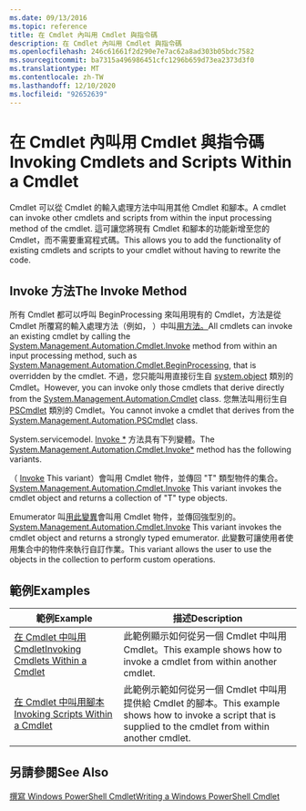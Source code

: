 ```yaml
---
ms.date: 09/13/2016
ms.topic: reference
title: 在 Cmdlet 內叫用 Cmdlet 與指令碼
description: 在 Cmdlet 內叫用 Cmdlet 與指令碼
ms.openlocfilehash: 246c61661f2d290e7e7ac62a8ad303b05bdc7582
ms.sourcegitcommit: ba7315a496986451cfc1296b659d73ea2373d3f0
ms.translationtype: MT
ms.contentlocale: zh-TW
ms.lasthandoff: 12/10/2020
ms.locfileid: "92652639"
---
```

# <a name="invoking-cmdlets-and-scripts-within-a-cmdlet"></a><span data-ttu-id="4a0a7-103">在 Cmdlet 內叫用 Cmdlet 與指令碼</span><span class="sxs-lookup"><span data-stu-id="4a0a7-103">Invoking Cmdlets and Scripts Within a Cmdlet</span></span>

<span data-ttu-id="4a0a7-104">Cmdlet 可以從 Cmdlet 的輸入處理方法中叫用其他 Cmdlet 和腳本。</span><span class="sxs-lookup"><span data-stu-id="4a0a7-104">A cmdlet can invoke other cmdlets and scripts from within the input processing method of the cmdlet.</span></span> <span data-ttu-id="4a0a7-105">這可讓您將現有 Cmdlet 和腳本的功能新增至您的 Cmdlet，而不需要重寫程式碼。</span><span class="sxs-lookup"><span data-stu-id="4a0a7-105">This allows you to add the functionality of existing cmdlets and scripts to your cmdlet without having to rewrite the code.</span></span>

## <a name="the-invoke-method"></a><span data-ttu-id="4a0a7-106">Invoke 方法</span><span class="sxs-lookup"><span data-stu-id="4a0a7-106">The Invoke Method</span></span>

<span data-ttu-id="4a0a7-107">所有 Cmdlet 都可以呼叫 BeginProcessing 來叫用現有的 Cmdlet，方法是從 Cmdlet 所覆寫的輸入處理方法（例如， [ ](/dotnet/api/System.Management.Automation.Cmdlet.BeginProcessing)）中叫[用方法。](/dotnet/api/System.Management.Automation.Cmdlet.Invoke)</span><span class="sxs-lookup"><span data-stu-id="4a0a7-107">All cmdlets can invoke an existing cmdlet by calling the [System.Management.Automation.Cmdlet.Invoke](/dotnet/api/System.Management.Automation.Cmdlet.Invoke) method from within an input processing method, such as [System.Management.Automation.Cmdlet.BeginProcessing](/dotnet/api/System.Management.Automation.Cmdlet.BeginProcessing), that is overridden by the cmdlet.</span></span> <span data-ttu-id="4a0a7-108">不過，您只能叫用直接衍生自 [system.object](/dotnet/api/System.Management.Automation.Cmdlet) 類別的 Cmdlet。</span><span class="sxs-lookup"><span data-stu-id="4a0a7-108">However, you can invoke only those cmdlets that derive directly from the [System.Management.Automation.Cmdlet](/dotnet/api/System.Management.Automation.Cmdlet) class.</span></span> <span data-ttu-id="4a0a7-109">您無法叫用衍生自 [PSCmdlet](/dotnet/api/System.Management.Automation.PSCmdlet) 類別的 Cmdlet。</span><span class="sxs-lookup"><span data-stu-id="4a0a7-109">You cannot invoke a cmdlet that derives from the [System.Management.Automation.PSCmdlet](/dotnet/api/System.Management.Automation.PSCmdlet) class.</span></span>

<span data-ttu-id="4a0a7-110">System.servicemodel. [Invoke \*](/dotnet/api/System.Management.Automation.Cmdlet.Invoke) 方法具有下列變體。</span><span class="sxs-lookup"><span data-stu-id="4a0a7-110">The [System.Management.Automation.Cmdlet.Invoke\*](/dotnet/api/System.Management.Automation.Cmdlet.Invoke) method has the following variants.</span></span>

<span data-ttu-id="4a0a7-111">（ [Invoke](/dotnet/api/System.Management.Automation.Cmdlet.Invoke) This variant）會叫用 Cmdlet 物件，並傳回 "T" 類型物件的集合。</span><span class="sxs-lookup"><span data-stu-id="4a0a7-111">[System.Management.Automation.Cmdlet.Invoke](/dotnet/api/System.Management.Automation.Cmdlet.Invoke) This variant invokes the cmdlet object and returns a collection of "T" type objects.</span></span>

<span data-ttu-id="4a0a7-112">Emumerator 叫[用此變異](/dotnet/api/System.Management.Automation.Cmdlet.Invoke)會叫用 Cmdlet 物件，並傳回強型別的。</span><span class="sxs-lookup"><span data-stu-id="4a0a7-112">[System.Management.Automation.Cmdlet.Invoke](/dotnet/api/System.Management.Automation.Cmdlet.Invoke) This variant invokes the cmdlet object and returns a strongly typed emumerator.</span></span> <span data-ttu-id="4a0a7-113">此變數可讓使用者使用集合中的物件來執行自訂作業。</span><span class="sxs-lookup"><span data-stu-id="4a0a7-113">This variant allows the user to use the objects in the collection to perform custom operations.</span></span>

## <a name="examples"></a><span data-ttu-id="4a0a7-114">範例</span><span class="sxs-lookup"><span data-stu-id="4a0a7-114">Examples</span></span>

|<span data-ttu-id="4a0a7-115">範例</span><span class="sxs-lookup"><span data-stu-id="4a0a7-115">Example</span></span>|<span data-ttu-id="4a0a7-116">描述</span><span class="sxs-lookup"><span data-stu-id="4a0a7-116">Description</span></span>|
|-------------|-----------------|
|[<span data-ttu-id="4a0a7-117">在 Cmdlet 中叫用 Cmdlet</span><span class="sxs-lookup"><span data-stu-id="4a0a7-117">Invoking Cmdlets Within a Cmdlet</span></span>](./how-to-invoke-a-cmdlet-from-within-a-cmdlet.md)|<span data-ttu-id="4a0a7-118">此範例顯示如何從另一個 Cmdlet 中叫用 Cmdlet。</span><span class="sxs-lookup"><span data-stu-id="4a0a7-118">This example shows how to invoke a cmdlet from within another cmdlet.</span></span>|
|[<span data-ttu-id="4a0a7-119">在 Cmdlet 中叫用腳本</span><span class="sxs-lookup"><span data-stu-id="4a0a7-119">Invoking Scripts Within a Cmdlet</span></span>](./how-to-invoke-scripts-within-a-cmdlet.md)|<span data-ttu-id="4a0a7-120">此範例示範如何從另一個 Cmdlet 中叫用提供給 Cmdlet 的腳本。</span><span class="sxs-lookup"><span data-stu-id="4a0a7-120">This example shows how to invoke a script that is supplied to the cmdlet from within another cmdlet.</span></span>|

## <a name="see-also"></a><span data-ttu-id="4a0a7-121">另請參閱</span><span class="sxs-lookup"><span data-stu-id="4a0a7-121">See Also</span></span>

[<span data-ttu-id="4a0a7-122">撰寫 Windows PowerShell Cmdlet</span><span class="sxs-lookup"><span data-stu-id="4a0a7-122">Writing a Windows PowerShell Cmdlet</span></span>](./writing-a-windows-powershell-cmdlet.md)
